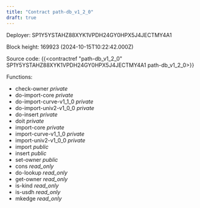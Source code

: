 ```yaml
---
title: "Contract path-db_v1_2_0"
draft: true
---
```

Deployer: SP1Y5YSTAHZ88XYK1VPDH24GY0HPX5J4JECTMY4A1


 



Block height: 169923 (2024-10-15T10:22:42.000Z)

Source code: {{<contractref "path-db_v1_2_0" SP1Y5YSTAHZ88XYK1VPDH24GY0HPX5J4JECTMY4A1 path-db_v1_2_0>}}

Functions:

* check-owner _private_
* do-import-core _private_
* do-import-curve-v1_1_0 _private_
* do-import-univ2-v1_0_0 _private_
* do-insert _private_
* doit _private_
* import-core _private_
* import-curve-v1_1_0 _private_
* import-univ2-v1_0_0 _private_
* import _public_
* insert _public_
* set-owner _public_
* cons _read_only_
* do-lookup _read_only_
* get-owner _read_only_
* is-kind _read_only_
* is-usdh _read_only_
* mkedge _read_only_
